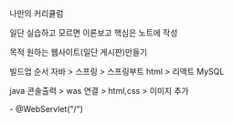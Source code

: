 나만의 커리큘럼

일단 실습하고 모르면 이론보고 핵심은 노트에 작성

목적 원하는 웹사이트(일단 게시판)만들기

빌드업 순서
자바 > 스프링 > 스프링부트
html > 리액트
MySQL

java 콘솔출력 > was 연결 >  html,css > 이미지 추가

<form> - @WebServlet("/")

